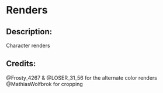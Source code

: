 # Renders

## Description: 

Character renders

## Credits: 

@Frosty_4267 & @LOSER_31_56 for the alternate color renders
@MathiasWolfbrok for cropping

